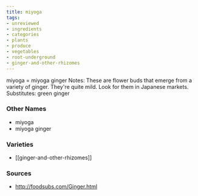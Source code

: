 ```yaml
---
title: miyoga
tags:
- unreviewed
- ingredients
- categories
- plants
- produce
- vegetables
- root-underground
- ginger-and-other-rhizomes
---
```

miyoga = miyoga ginger Notes: These are flower buds that emerge from a variety of ginger. They're quite mild. Look for them in Japanese markets. Substitutes: green ginger

### Other Names

* miyoga
* miyoga ginger

### Varieties

* [[ginger-and-other-rhizomes]]

### Sources
* http://foodsubs.com/Ginger.html
